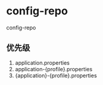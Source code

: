 # config-repo
config-repo

## 优先级
1. application.properties
2. application-{profile}.properties
3. {application}-{profile}.properties
